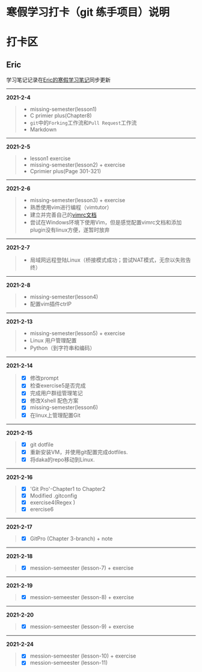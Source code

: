 # 寒假学习打卡（git 练手项目）说明

# 打卡区

## Eric
学习笔记记录在[Eric的寒假学习笔记](https://www.zybuluo.com/aeric777/note/1775044)同步更新</br>


**************************************************
**2021-2-4**

> - missing-semester(lesson1)
> - C primier plus(Chapter8)
> - `git`中的`Forking`工作流和`Pull Request`工作流
> - Markdown


**************************************************
**2021-2-5**

> - lesson1 exercise
> - missing-semester(lesson2) + exercise
> - Cprimier plus(Page 301-321)


**************************************************
**2021-2-6**

> - missing-semester(lesson3) + exercise
> - 熟悉使用vim进行编程（vimtutor） 
> - 建立并完善自己的[vimrc文档](https://github.com/aeric777/My_vimrc)
> - 尝试在Windows环境下使用Vim，但是感觉配置vimrc文档和添加plugin没有linux方便，遂暂时放弃


**************************************************
**2021-2-7**

> - 局域网远程登陆Linux（桥接模式成功；尝试NAT模式，无奈以失败告终）


**************************************************
**2021-2-8**

> - missing-semester(lesson4)
> - 配置vim插件ctrlP


**************************************************
**2021-2-13**

> - missing-semester(lesson5) + exercise
> - Linux 用户管理配置
> - Python（到字符串和编码）


**************************************************
**2021-2-14**

> - [x] 修改prompt
> - [x] 检查exercise5是否完成
> - [x] 完成用户群组管理笔记
> - [x] 修改Xshell  配色方案
> - [x] missing-semester(lesson6)
> - [x] 在linux上管理配置Git


**************************************************
**2021-2-15**

> - [x] git dotfile
> - [x] 重新安装VM，并使用git配置完成dotfiles.
> - [x] 将daka的repo移动到Linux.


**************************************************
**2021-2-16**

> - [x] 'Git Pro'-Chapter1 to Chapter2
> - [x] Modified .gitconfig  
> - [x] exercise4(Regex )
> - [x] erercise6


**************************************************
**2021-2-17**

> - [x] GitPro (Chapter 3-branch) + note


**************************************************
**2021-2-18**

> - [x] mession-semeester (lesson-7) + exercise


**************************************************
**2021-2-19**

> - [x] mession-semeester (lesson-8) + exercise


**************************************************
**2021-2-20**

> - [x] mession-semeester (lesson-9) + exercise


**************************************************
**2021-2-24**

> - [x] mession-semeester (lesson-10) + exercise
> - [x] mession-semeester (lesson-11) 

